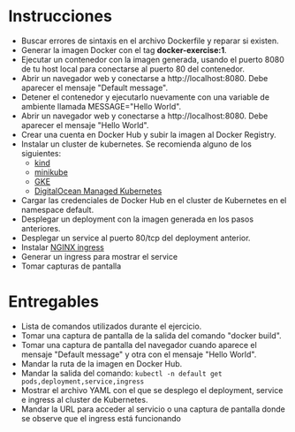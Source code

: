 # Instrucciones
- Buscar errores de sintaxis en el archivo Dockerfile y reparar si existen. 
- Generar la imagen Docker con el tag **docker-exercise:1**.
- Ejecutar un contenedor con la imagen generada, usando el puerto 8080 de tu host local para conectarse al puerto 80 del contenedor.
- Abrir un navegador web y conectarse a http://localhost:8080. Debe aparecer el mensaje "Default message".
- Detener el contenedor y ejecutarlo nuevamente con una variable de ambiente llamada MESSAGE="Hello World".
- Abrir un navegador web y conectarse a http://localhost:8080. Debe aparecer el mensaje "Hello World".
- Crear una cuenta en Docker Hub y subir la imagen al Docker Registry.
- Instalar un cluster de kubernetes. Se recomienda alguno de los siguientes:
  - [kind](https://kind.sigs.k8s.io/)
  - [minikube](https://minikube.sigs.k8s.io/docs/start/)
  - [GKE](https://cloud.google.com/kubernetes-engine/docs/quickstart)
  - [DigitalOcean Managed Kubernetes](https://www.digitalocean.com/products/kubernetes)
- Cargar las credenciales de Docker Hub en el cluster de Kubernetes en el namespace default.
- Desplegar un deployment con la imagen generada en los pasos anteriores.
- Desplegar un service al puerto 80/tcp del deployment anterior.
- Instalar [NGINX ingress](https://kubernetes.github.io/ingress-nginx/deploy/#quick-start)
- Generar un ingress para mostrar el service
- Tomar capturas de pantalla

# Entregables
- Lista de comandos utilizados durante el ejercicio.
- Tomar una captura de pantalla de la salida del comando "docker build".
- Tomar una captura de pantalla del navegador cuando aparece el mensaje "Default message" y otra con el mensaje "Hello World".
- Mandar la ruta de la imagen en Docker Hub.
- Mandar la salida del comando:  ```kubectl -n default get pods,deployment,service,ingress```
- Mostrar el archivo YAML con el que se desplego el deployment, service e ingress al cluster de Kubernetes.
- Mandar la URL para acceder al servicio o una captura de pantalla donde se observe que el ingress está funcionando
